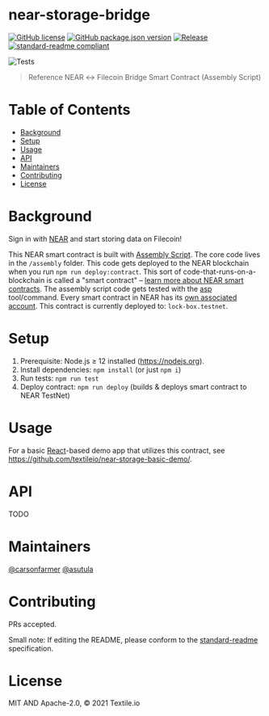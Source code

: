 # near-storage-bridge

[![GitHub license](https://img.shields.io/github/license/textileio/near-storage-bridge.svg)](./LICENSE)
[![GitHub package.json version](https://img.shields.io/github/package-json/v/textileio/near-storage-bridge.svg)](./package.json)
[![Release](https://img.shields.io/github/release/textileio/near-storage-bridge.svg)](https://github.com/textileio/near-storage-bridge/releases/latest)
[![standard-readme compliant](https://img.shields.io/badge/standard--readme-OK-green.svg)](https://github.com/RichardLitt/standard-readme)

![Tests](https://github.com/textileio/near-storage-bridge/workflows/Test/badge.svg)

> Reference NEAR ↔ Filecoin Bridge Smart Contract (Assembly Script)

# Table of Contents

- [Background](#background)
- [Setup](#setup)
- [Usage](#usage)
- [API](#api)
- [Maintainers](#maintainers)
- [Contributing](#contributing)
- [License](#license)

# Background

Sign in with [NEAR](https://nearprotocol.com/) and start storing data on Filecoin!

This NEAR smart contract is built with [Assembly Script](https://docs.assemblyscript.org/). The
core code lives in the `/assembly` folder. This code gets deployed to the NEAR blockchain when
you run `npm run deploy:contract`. This sort of code-that-runs-on-a-blockchain is called a
"smart contract" – [learn more about NEAR smart contracts](https://docs.nearprotocol.com/docs/roles/developer/contracts/assemblyscript).
The assembly script code gets tested with the [asp](https://www.npmjs.com/package/@as-pect/cli) tool/command.
Every smart contract in NEAR has its [own associated account](https://docs.nearprotocol.com/docs/concepts/account).
This contract is currently deployed to: `lock-box.testnet`.

# Setup

1. Prerequisite: Node.js ≥ 12 installed (https://nodejs.org).
2. Install dependencies: `npm install` (or just `npm i`)
3. Run tests: `npm run test`
4. Deploy contract: `npm run deploy` (builds & deploys smart contract to NEAR TestNet)

# Usage

For a basic [React](https://reactjs.org)-based demo app that utilizes this contract, see https://github.com/textileio/near-storage-basic-demo/.

# API

TODO

# Maintainers

[@carsonfarmer](https://github.com/carsonfarmer)
[@asutula](https://github.com/asutula)

# Contributing

PRs accepted.

Small note: If editing the README, please conform to the
[standard-readme](https://github.com/RichardLitt/standard-readme) specification.

# License

MIT AND Apache-2.0, © 2021 Textile.io
